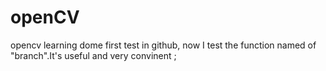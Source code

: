# openCV
opencv learning dome
first test in github, now I test the function named of "branch".It's useful and very convinent ;
